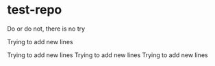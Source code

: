 
# test-repo

Do or do not, there is no try

Trying to add new lines

Trying to add new lines
Trying to add new lines
Trying to add new lines
